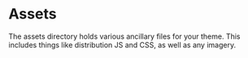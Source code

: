 # Assets

The assets directory holds various ancillary files for your theme. This includes things like distribution JS and CSS, as well as any imagery.